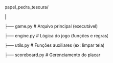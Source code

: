 papel_pedra_tesoura/

│

├── game.py              # Arquivo principal (executável)

├── engine.py            # Lógica do jogo (funções e regras)

├── utils.py             # Funções auxiliares (ex: limpar tela)

├── scoreboard.py        # Gerenciamento do placar
